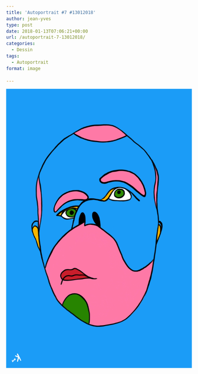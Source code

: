 ```yaml
---
title: 'Autoportrait #7 #13012018'
author: jean-yves
type: post
date: 2018-01-13T07:06:21+00:00
url: /autoportrait-7-13012018/
categories:
  - Dessin
tags:
  - Autoportrait
format: image

---
```

![Autoportrait #7 #13012018](./img_6001.jpg)